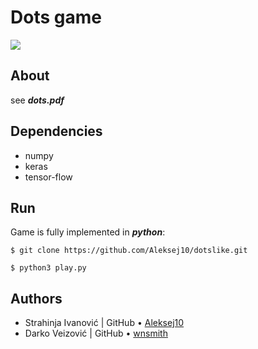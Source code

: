  
# Dots game



  ![](https://66.media.tumblr.com/71b8a593e9983a0e239a54c3c100ec10/tumblr_plho482o8s1y4q5m3o1_640.png)
  
## About
see ***dots.pdf***  
  
## Dependencies

 - numpy
 - keras
 - tensor-flow
  
## Run
Game is fully implemented in ***python***:

 ```
$ git clone https://github.com/Aleksej10/dotslike.git
```
 ```
$ python3 play.py
```


##  Authors
* Strahinja Ivanović |  GitHub &bull; [Aleksej10](https://github.com/Aleksej10)  
* Darko Veizović |   GitHub &bull; [wnsmith](https://github.com/wnsmith)    
 
 

 
